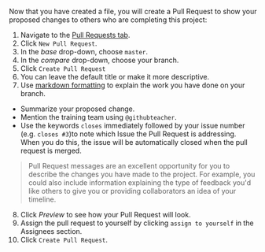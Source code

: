 Now that you have created a file, you will create a Pull Request to show your proposed changes to others who are completing this project:

1. Navigate to the <a href="https://github.com/githubschool/open-enrollment-classes-introduction-to-github/pulls" target="_blank">Pull Requests tab</a>.
2. Click `New Pull Request`.
3. In the *base* drop-down, choose `master`.
4. In the *compare* drop-down, choose your branch.
5. Click `Create Pull Request`
6. You can leave the default title or make it more descriptive.
7. Use [markdown formatting](https://guides.github.com/features/mastering-markdown/) to explain the work you have done on your branch.
  - Summarize your proposed change.
  - Mention the training team using `@githubteacher`.
  - Use the keywords `closes` immediately followed by your issue number (e.g. `closes #3`)to note which Issue the Pull Request is addressing. When you do this, the issue will be automatically closed when the pull request is merged.

   > Pull Request messages are an excellent opportunity for you to describe the changes you have made to the project. For example, you could also include information explaining the type of feedback you'd like others to give you or providing collaborators an idea of your timeline.

8. Click *Preview* to see how your Pull Request will look.
9. Assign the pull request to yourself by clicking `assign to yourself` in the Assignees section.
10. Click `Create Pull Request`.
